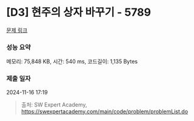 # [D3] 현주의 상자 바꾸기 - 5789 

[문제 링크](https://swexpertacademy.com/main/code/problem/problemDetail.do?contestProbId=AWYygN36Qn8DFAVm) 

### 성능 요약

메모리: 75,848 KB, 시간: 540 ms, 코드길이: 1,135 Bytes

### 제출 일자

2024-11-16 17:19



> 출처: SW Expert Academy, https://swexpertacademy.com/main/code/problem/problemList.do